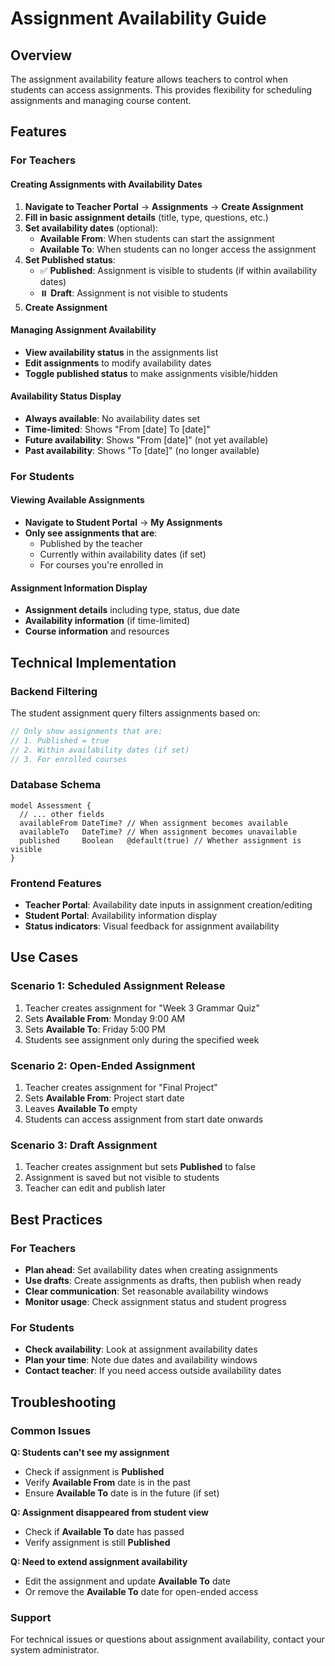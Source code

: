 # Assignment Availability Guide

## Overview
The assignment availability feature allows teachers to control when students can access assignments. This provides flexibility for scheduling assignments and managing course content.

## Features

### For Teachers

#### Creating Assignments with Availability Dates
1. **Navigate to Teacher Portal** → **Assignments** → **Create Assignment**
2. **Fill in basic assignment details** (title, type, questions, etc.)
3. **Set availability dates** (optional):
   - **Available From**: When students can start the assignment
   - **Available To**: When students can no longer access the assignment
4. **Set Published status**: 
   - ✅ **Published**: Assignment is visible to students (if within availability dates)
   - ⏸️ **Draft**: Assignment is not visible to students
5. **Create Assignment**

#### Managing Assignment Availability
- **View availability status** in the assignments list
- **Edit assignments** to modify availability dates
- **Toggle published status** to make assignments visible/hidden

#### Availability Status Display
- **Always available**: No availability dates set
- **Time-limited**: Shows "From [date] To [date]"
- **Future availability**: Shows "From [date]" (not yet available)
- **Past availability**: Shows "To [date]" (no longer available)

### For Students

#### Viewing Available Assignments
- **Navigate to Student Portal** → **My Assignments**
- **Only see assignments that are**:
  - Published by the teacher
  - Currently within availability dates (if set)
  - For courses you're enrolled in

#### Assignment Information Display
- **Assignment details** including type, status, due date
- **Availability information** (if time-limited)
- **Course information** and resources

## Technical Implementation

### Backend Filtering
The student assignment query filters assignments based on:
```javascript
// Only show assignments that are:
// 1. Published = true
// 2. Within availability dates (if set)
// 3. For enrolled courses
```

### Database Schema
```prisma
model Assessment {
  // ... other fields
  availableFrom DateTime? // When assignment becomes available
  availableTo   DateTime? // When assignment becomes unavailable
  published     Boolean   @default(true) // Whether assignment is visible
}
```

### Frontend Features
- **Teacher Portal**: Availability date inputs in assignment creation/editing
- **Student Portal**: Availability information display
- **Status indicators**: Visual feedback for assignment availability

## Use Cases

### Scenario 1: Scheduled Assignment Release
1. Teacher creates assignment for "Week 3 Grammar Quiz"
2. Sets **Available From**: Monday 9:00 AM
3. Sets **Available To**: Friday 5:00 PM
4. Students see assignment only during the specified week

### Scenario 2: Open-Ended Assignment
1. Teacher creates assignment for "Final Project"
2. Sets **Available From**: Project start date
3. Leaves **Available To** empty
4. Students can access assignment from start date onwards

### Scenario 3: Draft Assignment
1. Teacher creates assignment but sets **Published** to false
2. Assignment is saved but not visible to students
3. Teacher can edit and publish later

## Best Practices

### For Teachers
- **Plan ahead**: Set availability dates when creating assignments
- **Use drafts**: Create assignments as drafts, then publish when ready
- **Clear communication**: Set reasonable availability windows
- **Monitor usage**: Check assignment status and student progress

### For Students
- **Check availability**: Look at assignment availability dates
- **Plan your time**: Note due dates and availability windows
- **Contact teacher**: If you need access outside availability dates

## Troubleshooting

### Common Issues

**Q: Students can't see my assignment**
- Check if assignment is **Published**
- Verify **Available From** date is in the past
- Ensure **Available To** date is in the future (if set)

**Q: Assignment disappeared from student view**
- Check if **Available To** date has passed
- Verify assignment is still **Published**

**Q: Need to extend assignment availability**
- Edit the assignment and update **Available To** date
- Or remove the **Available To** date for open-ended access

### Support
For technical issues or questions about assignment availability, contact your system administrator. 